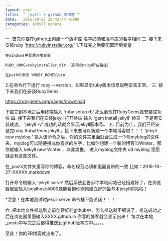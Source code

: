 ```yaml
---
layout: post
title:  " jeykll + github 发博客 "
date:   2016-10-27 20:42:44 +0800
categories: jekyll update
---
```

一. 首先你要在github上创建一个版本库
名字必须和版本库的名字相同
二. 接下来安装ruby
'http://rubyinstaller.org/'
1.下载完之后要配置环境变量

    在windows中配置环境变量

    RUBY_HOME=rubyinstaller_dir （实际的ruby所在路径）

    在path中添加 %RUBY_HOME%\bin
2.在命令行下运行 ruby --version，如果显示ruby版本信息说明安装正常。
三. 接下来我们在安装RubyGems

https://rubygems.org/pages/download

下载完到本地之后用终端输入
'ruby setup.rb'
那么到现在RubyGems就安装成功啦
四. 接下来我们在安装jekyll
打开终端 输入
'gem install jekyll'
检查一下是否安装成功。
'jekyll -v'
成功的话就会显示jekyll版本号。
五. 目前为止，我们已经安装完ruby RubyGems jekyll ，接下来要可以新建一个本地博客啦！！！
'jekyll new myblog '
输入该命令之后，你的文件夹里面就会生成一个叫myblog的文件夹。myblog可以随便换成你喜欢的名字，比如你想建一个新的博客叫Winter，那你就输入 kekyll new Winter ，以此类推。
进入myblog文件夹 cd myblog
里面就会有这些文件。

在_posts文件夹里写你的博客，命名规范必须和里面自带的一致 比如：2016-10-27-XXXXX.markdown

打开命令框输入
'jekyll serve'
然后系统会告诉你本地网站已经搭建好了，在浏览器里面输入localhost:4000就能看到你刚刚建立好的最基本jekyll网站啦！

*注意！在本地测试时jekyll serve 命令框不能关闭！！！

六.  把本地文件推送到之前创建好的github中，怎么推送就不细说了，推送成功之后在浏览器里面输入XXXX.github.io 你写的博客就会显示出来！
每次在本地_posts中写完之后都得推送到github版本库中。。。。。

至此！你的ZB博客就出来了。
